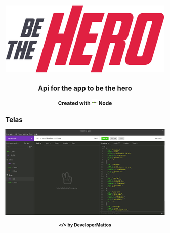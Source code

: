 <!-- então bora codar! -->

<h1 align="center">
    <img alt="" title="" src="telas/logo.svg">
</h1>

<h2 align="center"> Api for the app to be the hero</h2>

<h3 align="center"> Created with <img src="telas/node-js.svg" alt="react" height="18"> Node </h3>


## Telas

<p align="center">
    <img alt="" title="" src="telas/insomnia.png">
</p>

<h4 align="center"> <em>&lt;/&gt;</em> by DeveloperMattos</h4>
